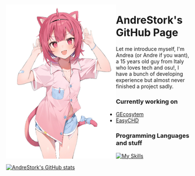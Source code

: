 <a href="https://twitter.com/hanamori59ya/status/1543735761354125312"><img align="left" src="waifu.png" alt="A cute Waifu, illust by @hanamori59ya"  width="300px"></a>

# AndreStork's GitHub Page
Let me introduce myself, I'm Andrea (or Andre if you want), a 15 years old guy from Italy who loves tech and osu!, I have a bunch of developing experience but almost never finished a project sadly.

### Currently working on
* [GEcosytem](https://gecosystem.cf/)
* [EasyCHD](https://github.com/AndreStork/EasyCHD)

### Programming Languages and stuff
[![My Skills](https://skillicons.dev/icons?i=cs,html,bootstrap,pr,ps,figma)](https://skillicons.dev)

[![AndreStork's GitHub stats](https://github-readme-stats.vercel.app/api?username=AndreStork&theme=dark)](https://github.com/anuraghazra/github-readme-stats)

